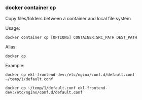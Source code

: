 ### docker container cp
Copy files/folders between a container and local file system

Usage: 
```
docker container cp [OPTIONS] CONTAINER:SRC_PATH DEST_PATH
```

Alias:
```
docker cp
```

Example:
```
docker cp ekl-frontend-dev:/etc/nginx/conf.d/default.conf ~/temp/1/default.conf
```


```
docker cp ~/temp/1/default.conf ekl-frontend-dev:/etc/nginx/conf.d/default.conf
```

